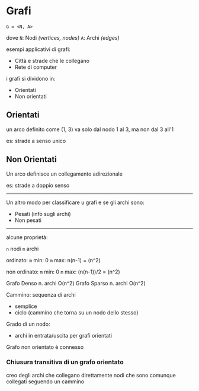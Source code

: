 # Grafi

`G = <N, A>`

dove `N`: Nodi *(vertices, nodes)*
`A`: Archi *(edges)*


esempi applicativi di grafi:

- Città e strade che le collegano
- Rete di computer


i grafi si dividono in:

- Orientati
- Non orientati

## Orientati

un arco definito come (1, 3) va solo dal nodo 1 al 3, ma non dal 3 all'1

es: strade a senso unico

## Non Orientati

Un arco definisce un collegamento adirezionale

es: strade a doppio senso

___

Un altro modo per classificare u grafi e se gli archi sono:

- Pesati (info sugli archi)
- Non pesati

___

alcune proprietà:

`n` nodi
`m` archi 


ordinato:
`m` min: 0
`m` max: n(n-1) = (n^2)

non ordinato:
`m` min: 0
`m` max: (n(n-1))/2 = (n^2)


Grafo Denso n. archi O(n^2)
Grafo Sparso n. archi O(n^2)

Cammino: sequenza di archi

- semplice
- ciclo (cammino che torna su un nodo dello stesso)

Grado di un nodo:

- archi in entrata/uscita per grafi orientati


Grafo non orientato è connesso


### Chiusura transitiva di un grafo orientato

<!-- rendo espicito con un arco il fatto che quella coppia di nodi è raggiungibile con una serie di archi-->

creo degli archi che collegano direttamente nodi che sono comunque collegati seguendo un cammino
